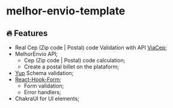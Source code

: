 # melhor-envio-template

## 🔥 Features

- Real Cep (Zip code | Postal) code Validation with API <a href="viacep.com.br">ViaCep</a>;
- MelhorEnvio API;
    - Cep (Zip code | Postal) code calculation;
    - Create a postal billet on the plataform;
- <a href="https://github.com/jquense/yup">Yup</a> Schema validation;
- <a href="https://react-hook-form.com">React-Hook-Form</a>;
    - Form validation;
    - Error handlers;
- ChakraUI for UI elements;
